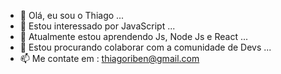 - 👋 Olá, eu sou o Thiago ...
- 👀 Estou interessado por JavaScript  ...
- 🌱 Atualmente estou aprendendo Js, Node Js e React ...
- 💞️ Estou procurando colaborar com a comunidade de Devs ...
- 📫 Me contate em : thiagoriben@gmail.com
